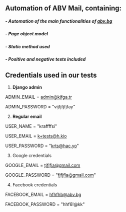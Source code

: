 ## Automation of ABV Mail, containing:

##### - Automation of the main functionalities of [abv.bg](https://www.abv.bg/)
##### - Page object model 
##### - Static method used
##### - Positive and negative tests included



## Credentials used in our tests

1. **Django admin**
 
ADMIN_EMAIL = <admin@kjfga.tr>

ADMIN_PASSWORD = "vijfjfjfjfay"

2. **Regular email** 

USER_NAME = "kraffffsi"

USER_EMAIL = <k+tests@h.kio>

USER_PASSWORD = "krts@hac.yo"

3. Google credentials

GOOGLE_EMAIL = <tjfjfja@gmail.com>

GOOGLE_PASSWORD = "fjfjfla@gmail.com"

4. Facebook credentials

FACEBOOK_EMAIL = <hfhfhb@abv.bg>

FACEBOOK_PASSWORD = "hhf6!@kk"

